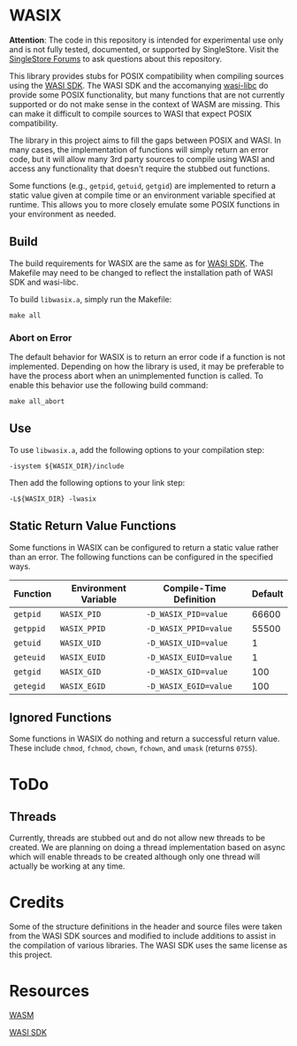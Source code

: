 
# WASIX

**Attention**: The code in this repository is intended for experimental use only and is not fully tested, documented, or supported by SingleStore. Visit the [SingleStore Forums](https://www.singlestore.com/forum/) to ask questions about this repository.

This library provides stubs for POSIX compatibility when compiling sources
using the [WASI SDK](https://github.com/WebAssembly/wasi-sdk). The WASI SDK
and the accomanying [wasi-libc](https://github.com/WebAssembly/wasi-libc) do
provide some POSIX functionality, but many functions that are not currently
supported or do not make sense in the context of WASM are missing. This can
make it difficult to compile sources to WASI that expect POSIX compatibility.

The library in this project aims to fill the gaps between POSIX and WASI.
In many cases, the implementation of functions will simply return an error
code, but it will allow many 3rd party sources to compile using WASI and
access any functionality that doesn't require the stubbed out functions.

Some functions (e.g., `getpid`, `getuid`, `getgid`) are implemented to return
a static value given at compile time or an environment variable specified
at runtime. This allows you to more closely emulate some POSIX functions
in your environment as needed.

## Build

The build requirements for WASIX are the same as for 
[WASI SDK](https://github.com/WebAssembly/wasi-sdk). The Makefile may
need to be changed to reflect the installation path of WASI SDK and
wasi-libc.

To build `libwasix.a`, simply run the Makefile:
```
make all
```

### Abort on Error

The default behavior for WASIX is to return an error code if a function
is not implemented. Depending on how the library is used, it may be preferable
to have the process abort when an unimplemented function is called. To
enable this behavior use the following build command:
```
make all_abort
```

## Use

To use `libwasix.a`, add the following options to your compilation step:
```
-isystem ${WASIX_DIR}/include
```

Then add the following options to your link step:
```
-L${WASIX_DIR} -lwasix
```

## Static Return Value Functions

Some functions in WASIX can be configured to return a static value rather
than an error. The following functions can be configured in the specified
ways.

| **Function** | **Environment Variable** | **Compile-Time Definition** | **Default** |
|--------------|--------------------------|-----------------------------|-------------|
| `getpid`     | `WASIX_PID`              | `-D_WASIX_PID=value`        | 66600       |
| `getppid`    | `WASIX_PPID`             | `-D_WASIX_PPID=value`       | 55500       |
| `getuid`     | `WASIX_UID`              | `-D_WASIX_UID=value`        | 1           |
| `geteuid`    | `WASIX_EUID`             | `-D_WASIX_EUID=value`       | 1           |
| `getgid`     | `WASIX_GID `             | `-D_WASIX_GID=value`        | 100         |
| `getegid`    | `WASIX_EGID`             | `-D_WASIX_EGID=value`       | 100         |

## Ignored Functions

Some functions in WASIX do nothing and return a successful return value. These
include `chmod`, `fchmod`, `chown`, `fchown`, and `umask` (returns `0755`).


# ToDo

## Threads

Currently, threads are stubbed out and do not allow new threads to be created.
We are planning on doing a thread implementation based on async which will
enable threads to be created although only one thread will actually be working
at any time.


# Credits

Some of the structure definitions in the header and source files were taken 
from the WASI SDK sources and modified to include additions to assist in the
compilation of various libraries. The WASI SDK uses the same license as
this project.


# Resources

[WASM](https://webassembly.org)

[WASI SDK](https://github.com/WebAssembly/wasi-sdk) 
